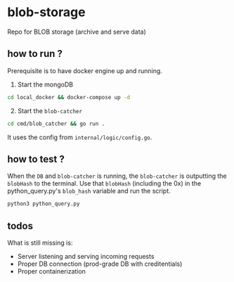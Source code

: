 # blob-storage
Repo for BLOB storage (archive and serve data)

## how to run ?

Prerequisite is to have docker engine up and running.

1. Start the mongoDB
```bash
cd local_docker && docker-compose up -d
```

2. Start the `blob-catcher`
```bash
cd cmd/blob_catcher && go run .
```

It uses the config from `internal/logic/config.go`.

## how to test ?

When the `DB` and `blob-catcher` is running, the `blob-catcher` is outputting the `blobHash` to the terminal. Use that `blobHash` (including the 0x) in the python_query.py's `blob_hash` variable and run the script.

```bash
python3 python_query.py
```

## todos
What is still missing is:
- Server listening and serving incoming requests
- Proper DB connection (prod-grade DB with creditentials)
- Proper containerization 